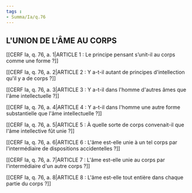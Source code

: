 ```yaml
---
tags : 
- Summa/Ia/q.76
---
```


## L'UNION DE L'ÂME AU CORPS

[[CERF Ia, q. 76, a. 1|ARTICLE 1 : Le principe pensant s’unit-il au corps comme une forme ?]]

[[CERF Ia, q. 76, a. 2|ARTICLE 2 : Y a-t-il autant de principes d'intellection qu'il y a de corps ?]]

[[CERF Ia, q. 76, a. 3|ARTICLE 3 : Y a-t-il dans l'homme d'autres âmes que l'âme intellectuelle ?]]

[[CERF Ia, q. 76, a. 4|ARTICLE 4 : Y a-t-il dans l'homme une autre forme substantielle que l'âme intellectuelle ?]]

[[CERF Ia, q. 76, a. 5|ARTICLE 5 : À quelle sorte de corps convenait-il que l'âme intellective fût unie ?]]

[[CERF Ia, q. 76, a. 6|ARTICLE 6 : L'âme est-elle unie à un tel corps par l'intermédiaire de dispositions accidentelles ?]]

[[CERF Ia, q. 76, a. 7|ARTICLE 7 : L'âme est-elle unie au corps par l'intermédiaire d'un autre corps ?]]

[[CERF Ia, q. 76, a. 8|ARTICLE 8 : L'âme est-elle tout entière dans chaque partie du corps ?]]

